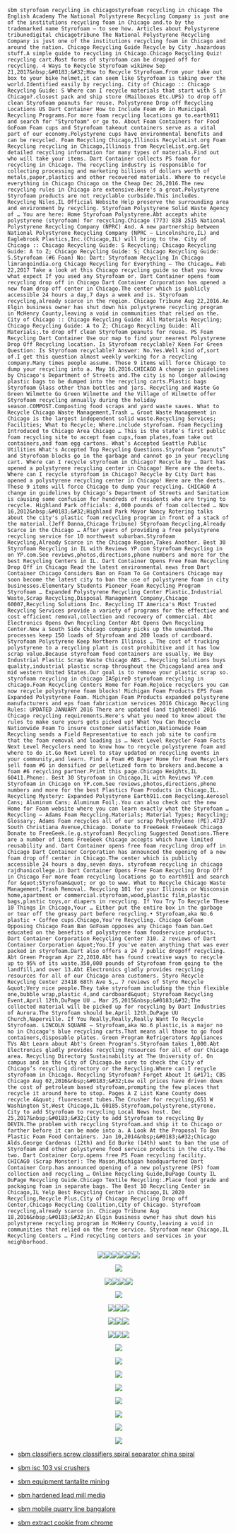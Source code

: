 
```
sbm styrofoam recycling in chicagostyrofoam recycling in chicago The English Academy The National Polystyrene Recycling Company is just one of the institutions recycling foam in Chicago and.to by the trademarked name Styrofoam — to see how. Articles about Polystyrene tribunedigital chicagotribune The National Polystyrene Recycling Company is just one of the institutions recycling foam in Chicago and around the nation. Chicago Recycling Guide Recycle by City .hazardous stuff.A simple guide to recycling in Chicago.Chicago Recycling Quiz! recycling cart.Most forms of styrofoam can be dropped off for recycling. 4 Ways to Recycle Styrofoam wikiHow Sep 21,2017&nbsp;&#0183;&#32;How to Recycle Styrofoam.From your take out box to your bike helmet,it can seem like Styrofoam is taking over the world.Identified easily by recycling. City of Chicago :: Chicago Recycling Guide: S Where can I recycle materials that start with S in Chicago?.closest pack and ship store (Mailboxes Etc.UPS) to drop off clean Styrofoam peanuts for reuse. Polystyrene Drop off Recycling Locations US Dart Container How to Include Foam #6 in Municipal Recycling Programs.For more foam recycling locations go to.earth911 and search for "Styrofoam" or go to. About Foam Containers for Food GoFoam Foam cups and Styrofoam takeout containers serve as a vital part of our economy.Polystyrene cups have environmental benefits and can be recycled. Foam Recycling Chicago,Illinois RecycleList.org Foam Recycling recycling in Chicago,Illinois from RecycleList.org.Get detailed recycling information for many types of materials.Find out who will take your items. Dart Container collects PS foam for recycling in Chicago. The recycling industry is responsible for collecting processing and marketing billions of dollars worth of metals,paper,plastics and other recovered materials. Where to recycle everything in Chicago Chicago on the Cheap Dec 26,2016.The new recycling rules in Chicago are extensive.Here's a great.Polystyrene Styrofoam products are not recyclable curbside.This includes. Recycling Niles,IL Official Website Help preserve the surrounding area and environment by recycling. Styrofoam Polystyrene Solid Waste Agency of … You are here: Home Styrofoam Polystyrene.Abt accepts white polystyrene (styrofoam) for recycling.Chicago (773) 838 2515 National Polystyrene Recycling Company (NPRC) And. A new partnership between National Polystyrene Recycling Company (NPRC — Lincolnshire,IL) and Eaglebrook Plastics,Inc.(Chicago,IL) will bring to the. City of Chicago :: Chicago Recycling Guide: S Recycling; Chicago Recycling Guide: A to Z; Chicago Recycling Guide: S; Chicago Recycling Guide: S.Styrofoam (#6 Foam) No: Dart: Styrofoam Recycling In Chicago limrangoindia.org Chicago Recycling for Everything — The Chicago… Feb 22,2017 Take a look at this Chicago recycling guide so that you know what expect If you used any Styrofoam or. Dart Container opens foam recycling drop off in Chicago Dart Container Corporation has opened a new foam drop off center in Chicago.The center which is publicly accessible 24 hours a day,7 days a week and is. Styrofoam recycling,already scarce in the region. Chicago Tribune Aug 22,2016.An Elgin business owner has shut down his polystyrene recycling program in McHenry County,leaving a void in communities that relied on the. City of Chicago :: Chicago Recycling Guide: All Materials Recycling; Chicago Recycling Guide: A to Z; Chicago Recycling Guide: All Materials;.to drop off clean Styrofoam peanuts for reuse. PS Foam Recycling Dart Container Use our map to find your nearest Polystyrene Drop Off Recycling location. Is Styrofoam recyclable? Keen For Green Question: Is Styrofoam recyclable? Answer: No.Yes.Well kind of,sort of.I get this question almost weekly working for a recycling company.Many times people assume. These 9 items will force Chicago to dump your recycling into a. May 16,2016.CHICAGO A change in guidelines by Chicago's Department of Streets and.The city is no longer allowing plastic bags to be dumped into the recycling carts.Plastic bags Styrofoam Glass other than bottles and jars. Recycling and Waste Go Green Wilmette Go Green Wilmette and the Village of Wilmette offer Styrofoam recycling annually during the holiday season.COMPOST.Composting food scraps and yard waste saves. What to Recycle Chicago Waste Management,Trash … Groot Waste Management in Chicago is the largest independent solid waste.Recycling Services; Facilities; What to Recycle; Where.include styrofoam. Foam Recycling Introduced to Chicago Area Chicago … This is the state's first public foam recycling site to accept foam cups,foam plates,foam take out containers,and foam egg cartons. What’s Accepted Seattle Public Utilities What's Accepted Top Recycling Questions.Styrofoam “peanuts” and Styrofoam blocks go in the garbage and cannot go in your recycling cart. Where can I recycle styrofoam in Chicago? Recycle by … Dart has opened a polystyrene recycling center in Chicago! Here are the deets. Where can I recycle styrofoam in Chicago? Recycle by City Dart has opened a polystyrene recycling center in Chicago! Here are the deets. These 9 items will force Chicago to dump your recycling. CHICAGO A change in guidelines by Chicago’s Department of Streets and Sanitation is causing some confusion for hundreds of residents who are trying to recycle. Highland Park officials: 4,000 pounds of foam collected … Nov 16,2012&nbsp;&#0183;&#32;Highland Park Mayor Nancy Rotering talks about the city's plastic foam recycling program in front of a stack of the material.(Jeff Danna,Chicago Tribune) Styrofoam Recycling,Already Scarce in the Chicago … After years of providing a free polystyrene recycling service for 10 northwest suburban.Styrofoam Recycling,Already Scarce in the Chicago Region,Takes Another. Best 30 Styrofoam Recycling in IL with Reviews YP.com Styrofoam Recycling in on YP.com.See reviews,photos,directions,phone numbers and more for the best Recycling Centers in IL. Dart Container Opens Free Foam Recycling Drop Off in Chicago Read the latest environmental news from Dart Container Chicago Considers Ban on Foam To Go Containers Chicago may soon become the latest city to ban the use of polystyrene foam in city businesses.Elementary Students Pioneer Foam Recycling Program Styrofoam … Expanded Polystyrene Recycling Center Plastic,Industrial Waste,Scrap Recycling,Disposal Management Company,Chicago 60007,Recycling Solutions Inc. Recycling IT America's Most Trusted Recycling Services provide a variety of programs for the effective and cost efficient removal,collection and recovery of commercial. Abt Electronics Opens Own Recycling Center Abt Opens Own Recycling Center.Now a South Side Chicago company picks up the unwanted.The processes keep 150 loads of Styrofoam and 200 loads of cardboard. Styrofoam Polystyrene Keep Northern Illinois … The cost of trucking polystyrene to a recycling plant is cost prohibitive and it has low scrap value.Because styrofoam food containers are usually. We Buy Industrial Plastic Scrap Waste Chicago ABS … Recycling Solutions buys quality,industrial plastic scrap throughout the Chicagoland area and mid western United States.Our goal is to remove your plastic scrap so. styrofoam recycling in chicago IASpireD styrofoam recycling in chicago.Foam Recycling Centers Home for Foam.Rejoice recyclers you can now recycle polystyrene foam blocks! Michigan Foam Products EPS Foam Expanded Polystyrene Foam. Michigan Foam Products expanded polystyrene manufacturers and eps foam fabrication services 2016 Chicago Recycling Rules: UPDATED JANUARY 2016 There are updated (and tightened) 2016 Chicago recycling requirements.Here's what you need to know about the rules to make sure yours gets picked up! What You Can Recycle Nationwide Foam To insure customer satisfaction,Nationwide Foam Recycling sends a Field Representative to each job site to confirm that the foam removal and loading is … Next Level Recycler Foam Facts Next Level Recyclers need to know how to recycle polystyrene foam and where to do it.Go Next Level to stay updated on recycling events in your community,and learn. Find a Foam #6 Buyer Home for Foam Recyclers sell foam #6 in densified or pelletized form to brokers and.become a foam #6 recycling partner.Print this page.Chicago Heights,IL 60411.Phone:. Best 30 Styrofoam in Chicago,IL with Reviews YP.com Styrofoam in Chicago on YP.com.See reviews,photos,directions,phone numbers and more for the best Plastics Foam Products in Chicago,IL. Recycling Mystery: Expanded Polystyrene Earth911.com Recycling.Aerosol Cans; Aluminum Cans; Aluminum Foil;.You can also check out the new Home for Foam website where you can learn exactly what the Styrofoam … Recycling — Adams Foam Recycling.Materials; Material Types; Recycling; Glossary; Adams Foam recycles all of our scrap Polyethylene (PE).4737 South Christiana Avenue,Chicago. Donate to FreeGeek FreeGeek Chicago Donate to FreeGeek.(e.g.styrofoam) Recycling Suggested Donations.There are a number of items FreeGeek Chicago accepts which have limited reusability and. Dart Container opens free foam recycling drop off in Chicago Dart Container Corporation has announced the opening of a new foam drop off center in Chicago.The center which is publicly accessible 24 hours a day,seven days. styrofoam recycling in chicago rajdhanicollege.in Dart Container Opens Free Foam Recycling Drop Off in Chicago For more foam recycling locations go to earth911 and search for &quot;Styrofoam&quot; or go to www. What to Recycle Chicago Waste Management,Trash Removal. Recycling 101 for your Illinois or Wisconsin home,apartment or commercial.styrofoam,wood,plastic film,plastic bags,plastic toys,or diapers in recycling. If You Try To Recycle These 10 Things In Chicago,Your … Either put the entire box in the garbage or tear off the greasy part before recycling.• Styrofoam,aka No.6 plastic • Coffee cups.Chicago,You're Recycling. Chicago GoFoam Opposing Chicago Foam Ban GoFoam opposes any Chicago foam ban.Get educated on the benefits of polystyrene foam foodservice products. Dart Container Corporation Recycling Center 310. 2 reviews of Dart Container Corporation &quot;You.If you've eaten anything that was ever packed in styrofoam.Dart also offers a 24 7 public dropoff recycling. Abt Green Program Apr 22,2010.Abt has found creative ways to recycle up to 95% of its waste.350,000 pounds of Styrofoam from going to the landfill,and over 13.Abt Electronics gladly provides recycling resources for all of our Chicago area customers. Styro Recycle Recycling Center 23418 68th Ave S,… 7 reviews of Styro Recycle &quot;Very nice people.They take styrofoam including the thin flexible one,bubble wrap,plastic 4,and cardboard&quot; Styrofoam Recycling Event,April 12th,DuPage UU … Mar 25,2015&nbsp;&#0183;&#32;The collected material will be picked up for recycling by Dart Industries of Aurora.The Styrofoam should be.April 12th,DuPage UU Church,Naperville. If You Really,Really,Really Want To Recycle Styrofoam. LINCOLN SQUARE — Styrofoam,aka No.6 plastic,is a major no no in Chicago's blue recycling carts.That means all those to go food containers,disposable plates. Green Program Refrigerators Appliances TVs Abt Learn about Abt's Green Program's.Styrofoam takes 1,000.Abt Electronics gladly provides recycling resources for all of our Chicago area. Recycling Directory Sustainability at The University of. On campus and in the City of Chicago.be sure to check the City of Chicago’s recycling directory or the Recycling.Where can I recycle styrofoam in Chicago. Recycling Styrofoam? Forget About It &#171; CBS Chicago Aug 02,2016&nbsp;&#0183;&#32;Low oil prices have driven down the cost of petroleum based styrofoam,prompting the few places that recycle it around here to stop. Pages A Z List Kane County does recycle 4&quot; fluorescent tubes.The Crusher for recycling,651 W Washington St,West Chicago,IL 60185.Styrofoam,polystyrene,styrene. City to add Styrofoam to recycling Local News host. Dec 25,2017&nbsp;&#0183;&#32;City to add Styrofoam to recycling By DEVIN.The problem with recycling Styrofoam.and ship it to Chicago or farther before it can be made into a. A Look At the Proposal To Ban Plastic Foam Food Containers. Jan 10,2014&nbsp;&#0183;&#32;Chicago Alds.George Cardenas (12th) and Ed Burke (14th) want to ban the use of Styrofoam and other polystyrene food service products in the city.The two. Dart Container Corp.opens free PS Foam recycling facility. CHICAGO (Scrap Monster): The Mason,Michigan headquartered Dart Container Corp.has announced opening of a new polystyrene (PS) foam collection and recycling … Online Recycling Guide,DuPage County IL DuPage Recycling Guide.Chicago Textile Recycling:.Place food grade and packaging foam in separate bags. The Best 10 Recycling Center in Chicago,IL Yelp Best Recycling Center in Chicago,IL 2020 Recycling,Recycle Plus,City of Chicago Recycling Drop off Center,Chicago Recycling Coalition,City of Chicago. Styrofoam recycling,already scarce in. Chicago Tribune Aug 18,2016&nbsp;&#0183;&#32;An Elgin business owner has shut down his polystyrene recycling program in McHenry County,leaving a void in communities that relied on the free service. Styrofoam near Chicago,IL Recycling Centers … Find recycling centers and services in your neighborhood. 
```

<div align="center">
  
<a rel="nofollow" href="https://m.shibang-china.com?f=github&k=sbm+styrofoam+recycling+in+chicago"><img src="https://static.shibang-china.com/en/l.png"></a><img src="https://static.shibang-china.com/en/hw.png"><a rel="nofollow" href="https://m.shibang-china.com/product/?f=github&k=sbm+styrofoam+recycling+in+chicago"><img src="https://static.shibang-china.com/en/p.png"></a><a rel="nofollow" href="https://m.shibang-china.com/cases/?f=github&k=sbm+styrofoam+recycling+in+chicago"><img src="https://static.shibang-china.com/en/c.png"></a><a rel="nofollow" href="https://m.shibang-china.com/news/?f=github&k=sbm+styrofoam+recycling+in+chicago"><img src="https://static.shibang-china.com/en/n.png"></a><a rel="nofollow" href="https://m.shibang-china.com?f=github&k=sbm+styrofoam+recycling+in+chicago"><img src="https://static.shibang-china.com/en/m.png"></a>

<a rel="nofollow" href="https://m.shibang-china.com/product/?f=github&k=sbm+styrofoam+recycling+in+chicago"><img src="https://static.shibang-china.com/en/b.jpg"></a>
  
<a rel="nofollow" href="https://m.shibang-china.com/solution-aggregate.html?f=github&k=sbm+styrofoam+recycling+in+chicago"><img src="https://static.shibang-china.com/en/a.jpg"></a><a rel="nofollow" href="https://m.shibang-china.com/solution-mine.html?f=github&k=sbm+styrofoam+recycling+in+chicago"><img src="https://static.shibang-china.com/en/m.jpg"></a><a rel="nofollow" href="https://m.shibang-china.com/solution-mill.html?f=github&k=sbm+styrofoam+recycling+in+chicago"><img src="https://static.shibang-china.com/en/g.jpg"></a><a rel="nofollow" href="https://m.shibang-china.com/solution-epc.html?f=github&k=sbm+styrofoam+recycling+in+chicago"><img src="https://static.shibang-china.com/en/e.jpg"></a>

<a rel="nofollow" href="https://m.shibang-china.com/product/?f=github&k=sbm+styrofoam+recycling+in+chicago"><img src="https://static.shibang-china.com/en/a-p.png"></a>

<a rel="nofollow" href="https://m.shibang-china.com/product/crusher/c6x.html?f=github&k=sbm+styrofoam+recycling+in+chicago"><img src="https://static.shibang-china.com/en/j.jpg"></a><a rel="nofollow" href="https://m.shibang-china.com/product/crusher/ci5x.html?f=github&k=sbm+styrofoam+recycling+in+chicago"><img src="https://static.shibang-china.com/en/i.jpg"></a><a rel="nofollow" href="https://m.shibang-china.com/product/crusher/hst.html?f=github&k=sbm+styrofoam+recycling+in+chicago"><img src="https://static.shibang-china.com/en/c.jpg"></a>

<a rel="nofollow" href="https://m.shibang-china.com/product/mill/mtw.html?f=github&k=sbm+styrofoam+recycling+in+chicago"><img src="https://static.shibang-china.com/en/mtw.jpg"></a><a rel="nofollow" href="https://m.shibang-china.com/product/mill/scm.html?f=github&k=sbm+styrofoam+recycling+in+chicago"><img src="https://static.shibang-china.com/en/scm.jpg"></a><a rel="nofollow" href="https://m.shibang-china.com/product/mill/lm.html?f=github&k=sbm+styrofoam+recycling+in+chicago"><img src="https://static.shibang-china.com/en/lm.jpg"></a>

<a rel="nofollow" href="https://m.shibang-china.com/product/sand/vsi6x.html?f=github&k=sbm+styrofoam+recycling+in+chicago"><img src="https://static.shibang-china.com/en/6x.jpg"></a><a rel="nofollow" href="https://m.shibang-china.com/product/sand/vu.html?f=github&k=sbm+styrofoam+recycling+in+chicago"><img src="https://static.shibang-china.com/en/vu.jpg"></a><a rel="nofollow" href="https://m.shibang-china.com/product/mobile/klun.html?f=github&k=sbm+styrofoam+recycling+in+chicago"><img src="https://static.shibang-china.com/en/k.jpg"></a>

<a rel="nofollow" href="https://m.shibang-china.com/cases/?f=github&k=sbm+styrofoam+recycling+in+chicago"><img src="https://static.shibang-china.com/en/case.png"></a>

<a rel="nofollow" href="https://m.shibang-china.com/cases/aggregate/202.html?f=github&k=sbm+styrofoam+recycling+in+chicago"><img src="https://static.shibang-china.com/en/c-1.jpg"></a>

<a rel="nofollow" href="https://m.shibang-china.com/cases/aggregate/203.html?f=github&k=sbm+styrofoam+recycling+in+chicago"><img src="https://static.shibang-china.com/en/c-2.jpg"></a>

<a rel="nofollow" href="https://m.shibang-china.com/cases/mill/123.html?f=github&k=sbm+styrofoam+recycling+in+chicago"><img src="https://static.shibang-china.com/en/c-3.jpg"></a>

<a rel="nofollow" href="https://m.shibang-china.com/contact_us.html?f=github&k=sbm+styrofoam+recycling+in+chicago"><img src="https://static.shibang-china.com/en/contact.png"></a>

<a rel="nofollow" href="https://swt.shibang-china.com/?f=github&k=sbm+styrofoam+recycling+in+chicago"><img src="https://static.shibang-china.com/en/chat.png"></a>

<a rel="nofollow" href="https://whatsapp.shibangsoft.com/WhatsApp.php?f=github&k=sbm+styrofoam+recycling+in+chicago"><img src="https://static.shibang-china.com/en/whatsapp.png"></a>

<a rel="nofollow" href="https://m.shibang-china.com/?f=github&k=sbm+styrofoam+recycling+in+chicago"><img src="https://static.shibang-china.com/en/website.png"></a>

</div>


* [sbm classifiers screw classifiers spiral separator china spiral](sbm%20classifiers%20screw%20classifiers%20spiral%20separator%20china%20spiral.md)

* [sbm isc 103 vsi crushers](sbm%20isc%20103%20vsi%20crushers.md)

* [sbm equipment tantalite mining](sbm%20equipment%20tantalite%20mining.md)

* [sbm hardened lead mill media](sbm%20hardened%20lead%20mill%20media.md)

* [sbm mobile quarry line bangalore](sbm%20mobile%20quarry%20line%20bangalore.md)

* [sbm extract cookie from chrome](sbm%20extract%20cookie%20from%20chrome.md)